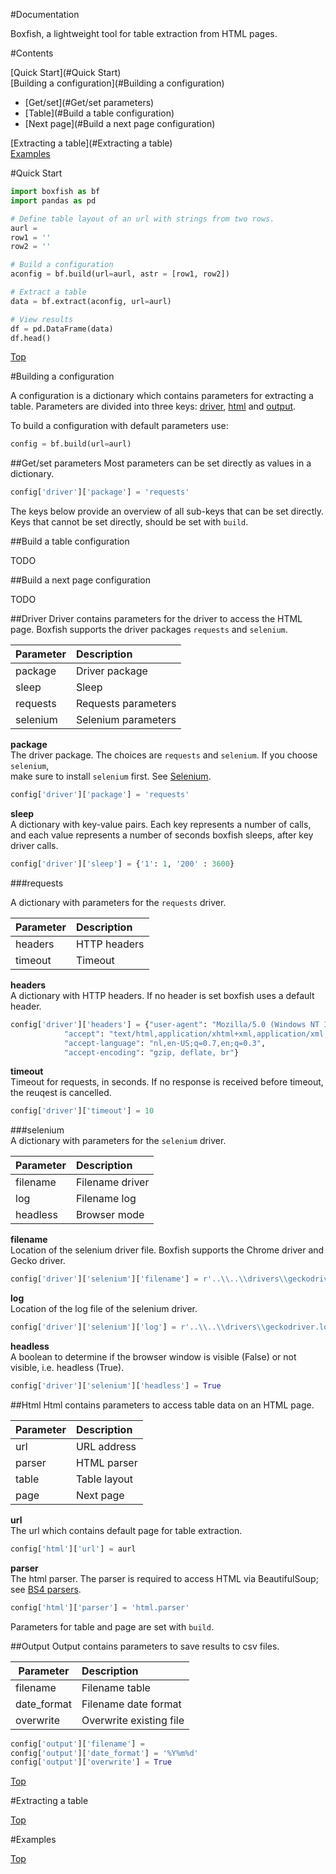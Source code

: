 #Documentation

Boxfish, a lightweight tool for table extraction from HTML pages.

#Contents 

[Quick Start](#Quick Start)   
[Building a configuration](#Building a configuration)  
- [Get/set](#Get/set parameters)
- [Table](#Build a table configuration)
- [Next page](#Build a next page configuration)

[Extracting a table](#Extracting a table)  
[Examples](#Examples)


#Quick Start

``` python
import boxfish as bf
import pandas as pd

# Define table layout of an url with strings from two rows.
aurl =  
row1 = ''
row2 = ''

# Build a configuration 
aconfig = bf.build(url=aurl, astr = [row1, row2])

# Extract a table
data = bf.extract(aconfig, url=aurl)

# View results
df = pd.DataFrame(data)
df.head() 
```

[Top](#Documentation)

#Building a configuration

A configuration is a dictionary which contains parameters for extracting a table. 
Parameters are divided into three keys: [driver](#Driver), [html](#Html) and [output](#output).

To build a configuration with default parameters use:

``` python
config = bf.build(url=aurl)
```

##Get/set parameters
Most parameters can be set directly as values in a dictionary. 

``` python
config['driver']['package'] = 'requests'
```
The keys below provide an overview of all sub-keys that can be set directly.
Keys that cannot be set directly, should be set with <code>build</code>. 

##Build a table configuration

TODO

##Build a next page configuration

TODO

##Driver
Driver contains parameters for the driver to access the HTML page. Boxfish supports the driver packages
`requests` and `selenium`. 

| Parameter     | Description                   |
| ------------- |:------------------------------|
| package       | Driver package                |
| sleep         | Sleep                         |
| requests      | Requests parameters           |
| selenium      | Selenium parameters           |

**package**  
The driver package. The choices are `requests` and `selenium`. If you choose `selenium`,  
make sure to install `selenium` first. See [Selenium](https://pypi.org/project/selenium/). 

``` python
config['driver']['package'] = 'requests'
```

**sleep**  
A dictionary with key-value pairs. Each key represents a number of calls, and each value
represents a number of seconds boxfish sleeps, after key driver calls.

``` python
config['driver']['sleep'] = {'1': 1, '200' : 3600}
```

###requests  

A dictionary with parameters for the `requests` driver.

| Parameter     | Description                   |
| ------------- |:------------------------------|
| headers       | HTTP headers                  |
| timeout       | Timeout                       |

**headers**  
A dictionary with HTTP headers. If no header is set boxfish uses a default header. 

``` python
config['driver']['headers'] = {"user-agent": "Mozilla/5.0 (Windows NT 10.0; Win64; x64; rv:81.0) Gecko/20100101 Firefox/81.0",
            "accept": "text/html,application/xhtml+xml,application/xml;q=0.9,image/webp,*/*;q=0.8",
            "accept-language": "nl,en-US;q=0.7,en;q=0.3",
            "accept-encoding": "gzip, deflate, br"}
```

**timeout**   
Timeout for requests, in seconds. If no response is received before timeout, the
reuqest is cancelled.

``` python
config['driver']['timeout'] = 10
```

###selenium  
A dictionary with parameters for the `selenium` driver.

| Parameter     | Description                   |
| ------------- |:------------------------------|
| filename      | Filename driver               |
| log           | Filename log                  |
| headless      | Browser mode                  |


**filename**    
Location of the selenium driver file. Boxfish supports the Chrome driver and Gecko driver. 

``` python
config['driver']['selenium']['filename'] = r'..\\..\\drivers\\geckodriver.exe'
```

**log**    
Location of the log file of the selenium driver.

``` python
config['driver']['selenium']['log'] = r'..\\..\\drivers\\geckodriver.log'
```

**headless**    
A boolean to determine if the browser window is visible (False) or not visible, 
i.e. headless (True).

``` python
config['driver']['selenium']['headless'] = True
```

##Html
Html contains parameters to access table data on an HTML page. 

| Parameter     | Description                   |
| ------------- |:------------------------------|
| url           | URL address                   |
| parser        | HTML parser                   |
| table         | Table layout                  |
| page          | Next page                     |

**url**  
The url which contains default page for table extraction.

``` python
config['html']['url'] = aurl
```

**parser**  
The html parser. The parser is required to access HTML via BeautifulSoup; see
[BS4 parsers](https://www.crummy.com/software/BeautifulSoup/bs4/doc/#installing-a-parser).

``` python
config['html']['parser'] = 'html.parser'
```

Parameters for table and page are set with <code>build</code>. 

##Output
Output contains parameters to save results to csv files. 

| Parameter     | Description                   |
| ------------- |:------------------------------|
| filename      | Filename table                |
| date_format   | Filename date format          |
| overwrite     | Overwrite existing file       |

``` python
config['output']['filename'] = 
config['output']['date_format'] = '%Y%m%d'
config['output']['overwrite'] = True
```


[Top](#Documentation)

#Extracting a table

[Top](#Documentation)

#Examples

[Top](#Documentation)